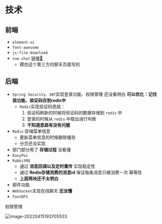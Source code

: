 # 技术

## 前端
- `element-ui`
- `font-awesome`
- `js-file-download`
- `vue-chat` [链接🔗](https://github.com/is-liyiwei/vue-Chat-demo)
  - 模仿这个第三方的聊天页面写的

## 后端
- `Spring Security、JWT`实现登录功能、权限管理 还没看明白 **可以优化：记住我功能、验证码存到redis中**
  - `Redis`实现验证码思路：
    1. 验证码刷新的时候将验证码的数据存储到 `redis` 中
    2. 登录的时候从 `redis` 中取出进行判断
    3. **不知道思路有没有问题**
- `Redis` 存储菜单信息
  - 更新菜单信息的时候删除缓存
  - 分页还没实现
- 部门部分用了 **存储过程** 没看懂
- `EasyPoi `
- `RabbitMQ`
  - 通过 **消息回调以及定时重传** 实现稳定性
  - 通过 **Redis存储消费的消息id** 保证每条消息只被消费一次 幂等性
  - **上面两块还不太明白**
- 邮件功能
- `WebSocket`实现在线聊天 **还没懂**
- `FastDFS` 


权限管理

![image-20220415193705533](https://gitee.com/yun-xiaojie/blog-image/raw/master/img/image-20220415193705533.png)